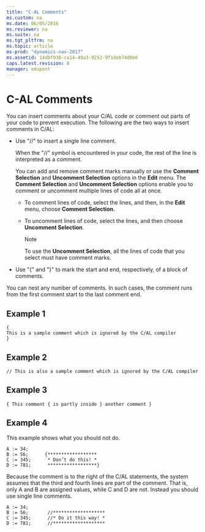 ```yaml
---
title: "C-AL Comments"
ms.custom: na
ms.date: 06/05/2016
ms.reviewer: na
ms.suite: na
ms.tgt_pltfrm: na
ms.topic: article
ms-prod: "dynamics-nav-2017"
ms.assetid: 14dbf038-ca14-49a3-9252-9f1deb74d0e6
caps.latest.revision: 8
manager: edupont
---
```

# C-AL Comments
You can insert comments about your C\/AL code or comment out parts of your code to prevent execution. The following are the two ways to insert comments in C\/AL:  
  
-   Use "\/\/" to insert a single line comment.  
  
     When the "\/\/" symbol is encountered in your code, the rest of the line is interpreted as a comment.  
  
     You can add and remove comment marks manually or use the **Comment Selection** and **Uncomment Selection** options in the **Edit** menu. The **Comment Selection** and **Uncomment Selection** options enable you to comment or uncomment multiple lines of code all at once.  
  
    -   To comment lines of code, select the lines, and then, in the **Edit** menu, choose **Comment Selection.**  
  
    -   To uncomment lines of code, select the lines, and then choose **Uncomment Selection**.  
  
        > [!NOTE]  
        >  To use the **Uncomment Selection**, all the lines of code that you select must have comment marks.  
  
-   Use "{" and "}" to mark the start and end, respectively, of a block of comments.  
  
 You can nest any number of comments. In such cases, the comment runs from the first comment start to the last comment end.  
  
## Example 1  
  
```  
{  
This is a sample comment which is ignored by the C/AL compiler  
}  
```  
  
## Example 2  
  
```  
// This is also a sample comment which is ignored by the C/AL compiler  
```  
  
## Example 3  
  
```  
{ This comment { is partly inside } another comment }  
```  
  
## Example 4  
 This example shows what you should not do.  
  
```  
A := 34;  
B := 56;      {******************  
C := 345;      * Don’t do this! *  
D := 781;      ******************}  
```  
  
 Because the comment is to the right of the C\/AL statements, the system assumes that the third and fourth lines are part of the comment. That is, only A and B are assigned values, while C and D are not. Instead you should use single line comments.  
  
```  
A := 34;  
B := 56;       //*******************  
C := 345;      //* Do it this way! *  
D := 781;      //*******************  
```